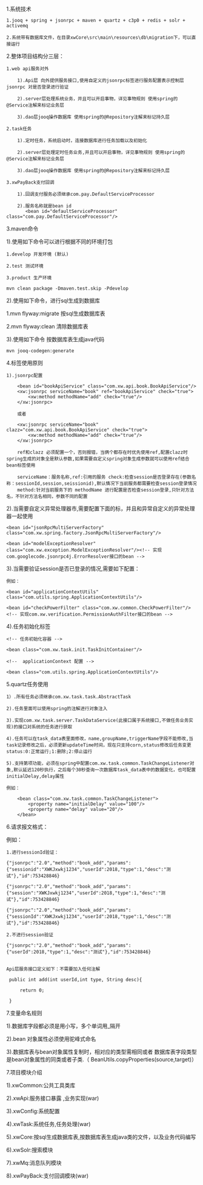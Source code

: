 1.系统技术  

    1.jooq + spring + jsonrpc + maven + quartz + c3p0 + redis + solr + activemq
	
	2.系统带有数据库文件，在目录xwCore\src\main\resources\db\migration下，可以直接运行

2.整体项目结构分三层：

    1.web api服务对外
	
        1).Api层 向外提供服务接口,使用自定义的jsonrpc标签进行服务配置表示控制层 jsonrpc 对是否登录进行验证
		
        2).server层处理系统业务，并且可以开启事物，详见事物规则 使用spring的@Service注解来标记业务层
		
        3).dao层jooq操作数据库 使用spring的@Repository注解来标记持久层
		
    2.task任务
	
        1).定时任务，系统启动时，连接数据库进行任务加载以及初始化
		
        2).server层处理定时任务业务,并且可以开启事物，详见事物规则 使用spring的@Service注解来标记业务层
		
        3).dao层jooq操作数据库 使用spring的@Repository注解来标记持久层
				
    3.xwPayBack支付回调
	
        1).回调支付服务必须继承com.pay.DefaultServiceProcessor
		
        2).服务名称就是bean id
           <bean id="defaultServiceProcessor" class="com.pay.DefaultServiceProcessor"/>

3.maven命令

1).使用如下命令可以进行根据不同的环境打包

    1.develop 开发环境 (默认)
	
    2.test 测试环境
	
    3.product 生产环境

    mvn clean package -Dmaven.test.skip -Pdevelop

2).使用如下命令，进行sql生成到数据库

  1.mvn flyway:migrate 按sql生成数据库表
  
  2.mvn flyway:clean 清除数据库表
  
3).使用如下命令 按数据库表生成java代码

    mvn jooq-codegen:generate

4.标签使用原则

    1).jsonrpc配置
	
        <bean id="bookApiService" class="com.xw.api.book.BookApiService"/>
        <xw:jsonrpc serviceName="book" ref="bookApiService" check="true">
            <xw:method methodName="add" check="true"/>
        </xw:jsonrpc>
		
        或者
		
        <xw:jsonrpc serviceName="book" clazz="com.xw.api.book.BookApiService" check="true">
            <xw:method methodName="add" check="true"/>
        </xw:jsonrpc>

        ref和clazz 必须配置一个，否则报错，当俩个都存在时优先使用ref,配置clazz时spring生成的对象全是默认参数,如果需要自定义spring对象生成参数就可以使用ref结合bean标签使用

        serviceName：服务名称,ref:引用的服务 check:检查session是否登录存在(参数名称：sessionId,session,seissionid),默认情况下当前服务都需要检查session登录情况
        method:针对当前服务下的 methodName 进行配置是否检查session登录,只针对方法名，不针对方法名相同，参数不同的配置

2).当需要自定义异常处理器市,需要配置下面的标，并且和异常自定义的异常处理器一起使用

    <bean id="jsonRpcMultiServerFactory" class="com.xw.spring.factory.JsonRpcMultiServerFactory"/>
	
    <bean id="modelExceptionResolver" class="com.xw.exception.ModelExceptionResolver"/><!-- 实现com.googlecode.jsonrpc4j.ErrorResolver接口的bean -->

3).当需要验证session是否已登录的情况,需要如下配置：

    例如：
	
    <bean id="applicationContextUtils" class="com.utils.spring.ApplicationContextUtils"/>
	
    <bean id="checkPowerFilter" class="com.xw.common.CheckPowerFilter"/><!-- 实现com.xw.verification.PermissionAuthFilter接口的bean -->
4).任务初始化标签

    <!-- 任务初始化容器 -->
	
    <bean class="com.xw.task.init.TaskInitContainer"/>
	
    <!--  applicationContext 配置 -->
	
    <bean class="com.utils.spring.ApplicationContextUtils"/>

5.quartz任务使用

    1）.所有任务必须继承com.xw.task.task.AbstractTask
	
    2).任务里面可以使用spring的注解进行对象注入
	
    3).实现com.xw.task.server.TaskDataService(此接口属于系统接口,不做任务业务实现)的接口对系统的任务进行获取
	
    4).任务可以在task_data表里面修改，name,groupName,triggerName字段不能修改,当task记录修改之后，必须更新updateTime时间，现在只支持corn,status修改后任务变更 status:0:正常运行;1:删除;2:停止运行
	
    5).支持第项功能，必须在spring中配置com.xw.task.common.TaskChangeListener对象,默认延迟120秒执行，之后每个30秒查询一次数据库task_data表中的数据变化，也可配置initialDelay,delay属性
	
    例如：
	
        <bean class="com.xw.task.common.TaskChangeListener">
            <property name="initialDelay" value="100"/>
            <property name="delay" value="20"/>
        </bean>

6.请求报文格式：

 例如：
 
    1.进行sessionId验证：
	
    {"jsonrpc":"2.0","method":"book_add","params":{"sessionid":"XWKJxwkj1234","userId":2018,"type":1,"desc":"测试"},"id":753428846}
	
    {"jsonrpc":"2.0","method":"book_add","params":{"session":"XWKJxwkj1234","userId":2018,"type":1,"desc":"测试"},"id":753428846}
	
    {"jsonrpc":"2.0","method":"book_add","params":{"sessionId":"XWKJxwkj1234","userId":2018,"type":1,"desc":"测试"},"id":753428846}
	
    2.不进行session验证
	
    {"jsonrpc":"2.0","method":"book_add","params":{"userId":2018,"type":1,"desc":"测试"},"id":753428846}
	

    Api层服务接口定义如下：不需要加入任何注解
	
     public int add(int userId,int type, String desc){
	 
         return 0;
		 
     }

7.变量命名规则

 1).数据库字段都必须是用小写，多个单词用_隔开
 
 2).bean 对象属性必须使用驼峰式命名
 
 3).数据库表与bean对象属性复制时，相对应的类型需相同或者 数据库表字段类型是bean对象属性的同类或者子类.（ BeanUtils.copyProperties(source,target)）

7.项目模块介绍

1).xwCommon:公共工具类库

2).xwApi:服务接口暴露 ,业务实现(war)

3).xwConfig:系统配置

4).xwTask:系统任务,任务处理(war)

5).xwCore:按sql生成数据库表,按数据库表生成java类的文件，以及业务代码编写

6).xwSolr:搜索模块

7).xwMq:消息队列模块

8).xwPayBack:支付回调模块(war)